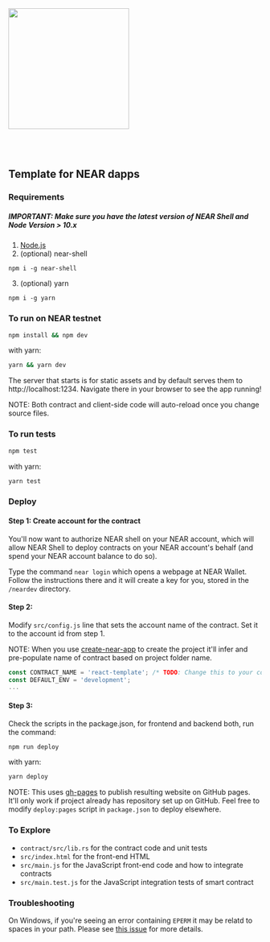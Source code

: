 <br />
<br />

<p>
<img src="https://near.org/wp-content/themes/near-19/assets/img/logo.svg?t=1553011311" width="240">
</p>

<br />
<br />

## Template for NEAR dapps
### Requirements
##### IMPORTANT: Make sure you have the latest version of NEAR Shell and Node Version > 10.x 

1. [Node.js](https://nodejs.org/en/download/package-manager/)
2. (optional) near-shell

```
npm i -g near-shell
```
3. (optional) yarn
```
npm i -g yarn
```
### To run on NEAR testnet

```bash
npm install && npm dev
```

with yarn:

```bash
yarn && yarn dev
```

The server that starts is for static assets and by default serves them to http://localhost:1234. Navigate there in your browser to see the app running!

NOTE: Both contract and client-side code will auto-reload once you change source files.

### To run tests

```bash
npm test
```

with yarn:

```bash
yarn test
```

### Deploy

#### Step 1: Create account for the contract

You'll now want to authorize NEAR shell on your NEAR account, which will allow NEAR Shell to deploy contracts on your NEAR account's behalf \(and spend your NEAR account balance to do so\).

Type the command `near login` which opens a webpage at NEAR Wallet. Follow the instructions there and it will create a key for you, stored in the `/neardev` directory.

#### Step 2:

Modify `src/config.js` line that sets the account name of the contract. Set it to the account id from step 1.

NOTE: When you use [create-near-app](https://github.com/nearprotocol/create-near-app) to create the project it'll infer and pre-populate name of contract based on project folder name.

```javascript
const CONTRACT_NAME = 'react-template'; /* TODO: Change this to your contract's name! */
const DEFAULT_ENV = 'development';
...
```

#### Step 3:

Check the scripts in the package.json, for frontend and backend both, run the command:

```bash
npm run deploy
```

with yarn:

```bash
yarn deploy
```

NOTE: This uses [gh-pages](https://github.com/tschaub/gh-pages) to publish resulting website on GitHub pages. It'll only work if project already has repository set up on GitHub. Feel free to modify `deploy:pages` script in `package.json` to deploy elsewhere.

### To Explore

- `contract/src/lib.rs` for the contract code and unit tests
- `src/index.html` for the front-end HTML
- `src/main.js` for the JavaScript front-end code and how to integrate contracts
- `src/main.test.js` for the JavaScript integration tests of smart contract

### Troubleshooting

On Windows, if you're seeing an error containing `EPERM` it may be relatd to spaces in your path. Please see [this issue](https://github.com/zkat/npx/issues/209) for more details.
